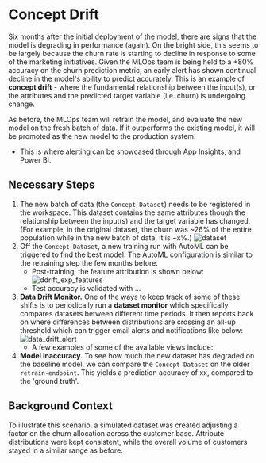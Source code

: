 # Concept Drift
Six months after the initial deployment of the model, there are signs that the model is degrading in
performance (again). On the bright side, this seems to be largely because the churn rate is starting to decline in
response to some of the marketing initiatives. Given the MLOps team is being held to a +80% accuracy on the
churn prediction metric, an early alert has shown continual decline in the model's ability to predict
accurately. This is an example of **concept drift** - where the fundamental relationship between the input(s),
or the attributes and the predicted target variable (i.e. churn) is undergoing change.

As before, the MLOps team will retrain the model, and evaluate the new model on the fresh batch of
data. If it outperforms the existing model, it will be promoted as the new model to the production system.

- This is where alerting can be showcased through App Insights, and Power BI.

## Necessary Steps
1. The new batch of data (the `Concept Dataset`) needs to be registered in the workspace. This dataset
   contains the same attributes though the relationship between the input(s) and the target variable has
   changed. (For example, in the original dataset, the churn was ~26% of the entire population while in the
   new batch of data, it is ~x%.) ![dataset](./imgs/concept_dataset.png)
2. Off the `Concept Dataset`, a new training run with AutoML can be triggered to find the best model. The
   AutoML configuration is similar to the retraining step the few months before.
	- Post-training, the feature attribution is shown below:  ![ddrift_exp_features](./imgs/ddrift_exp_features.jpg)
	- Test accuracy is validated with ...
3. **Data Drift Monitor.** One of the ways to keep track of some of these shifts is to periodically run a
   **dataset monitor** which specifically compares datasets between different time periods. It then reports
   back on where differences between distributions are crossing an all-up threshold which can trigger email
   alerts and notifications like below: ![data_drift_alert](./imgs/data_drift_alert.jpg)
	- A few examples of some of the available views include: <pic1>
4. **Model inaccuracy.** To see how much the new dataset has degraded on the baseline model, we can compare
   the `Concept Dataset` on the older `retrain-endpoint`. This yields a prediction accuracy of xx, compared
   to the 'ground truth'.


## Background Context
To illustrate this scenario, a simulated dataset was created adjusting a factor on the churn allocation across
the customer base. Attribute distributions were kept consistent, while the overall volume of customers stayed
in a similar range as before. 
